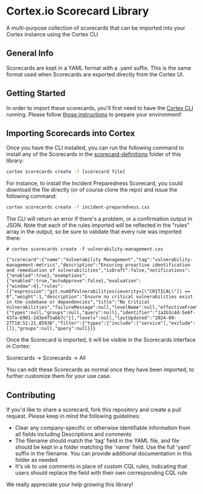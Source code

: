 # Cortex.io Scorecard Library

A multi-purpose collection of scorecards that can be imported into your Cortex instance using the Cortex CLI

## General Info

Scorecards are kept in a YAML format with a .yaml suffix. This is the same format used when Scorecards are exported directly from the Cortex UI.

## Getting Started

In order to import these scorecards, you'll first need to have the [Cortex CLI](https://github.com/cortexapps/cli) running. Please follow [those instructions](https://github.com/cortexapps/cli/blob/main/README.rst) to prepare your environment!

## Importing Scorecards into Cortex

Once you have the CLI installed, you can run the following command to install any of the Scorecards in the [scorecard-definitions](https://github.com/cortexapps/scorecard-library/tree/master/scorecard-definitions) folder of this library:

```bash
cortex scorecards create -f [scorecard file]
```

For instance, to install the Incident Preparedness Scorecard, you could download the file directly (or of course clone the repo) and issue the following command:

```bash
cortex scorecards create -f incident-preparedness.cxs
```

The CLI will return an error if there's a problem, or a confirmation output in JSON. Note that each of the rules imported will be reflected in the "rules" array in the output, so be sure to validate that every rule was imported there:

```text
# cortex scorecards create -f vulnerability-management.cxs

{"scorecard":{"name":"Vulnerability Management","tag":"vulnerability-management-metrics","description":"Ensuring proactive identification and remediation of vulnerabilities","isDraft":false,"notifications":{"enabled":true},"exemptions":{"enabled":true,"autoApprove":false},"evaluation":{"window":4},"rules":[{"expression":"git.numOfVulnerabilities(severity=[\"CRITICAL\"]) == 0","weight":1,"description":"Ensure no critical vulnerabilities exist in the codebase or dependencies","title":"No Critical Vulnerabilities","failureMessage":null,"levelName":null,"effectiveFrom":null,"filter":{"types":null,"groups":null,"query":null},"identifier":"1a2b3c4d-5e6f-437a-b901-2d3e4f5a6b7c"}],"levels":null,"lastUpdated":"2024-09-27T18:51:21.85938","filter":{"types":{"include":["service"],"exclude":[]},"groups":null,"query":null}}}
```

Once the Scorecard is imported, it will be visible in the Scorecards interface in Cortex:

Scorecards -> Scorecards -> All

You can edit these Scorecards as normal once they have been imported, to further customize them for your use case.

## Contributing

If you'd like to share a scorecard, fork this repository and create a pull request. Please keep in mind the following guidelines:

- Clear any company-specific or otherwise identifiable information from all fields including Descriptions and comments
- The filename should match the 'tag' field in the YAML file, and file should be kept in a folder matching the 'name' field. Use the full 'yaml' suffix in the filename. You can provide additional documentation in this folder as needed
- It's ok to use comments in place of custom CQL rules, indicating that users should replace the field with their own corresponding CQL rule

We really appreciate your help growing this library!
